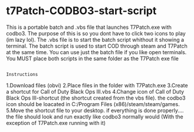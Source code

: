 # t7Patch-CODBO3-start-script
This is a portable batch and .vbs file that launches T7Patch.exe with codbo3.
The purpose of this is so you dont have to click two icons to play (im lazy lol).
The .vbs file is to start the batch script whithout it showing a terminal.
The batch script is used to start COD through steam and T7Patch at the same time. You can use just the batch file if you like open terminals. 
You MUST place both scripts in the same folder as the T7Patch exe file


                                                                 Instructions
1.Download files (obvi) 
2.Place files in the folder with T7Patch.exe
3.Create a shortcut for Call of Duty Black Ops III.vbs
4.Change icon of Call of Duty Black Ops III-shortcut (the shortcut created from the vbs file). the codbo3 icon should be loacated in C:/Program Files (x86)/steam/steam/games.
5.Move the shortcut file to your desktop. 
if everything is done properly.... the file should look and run exactly like codbo3 normally would (With the exception of T7Patch.exe running with it) 
